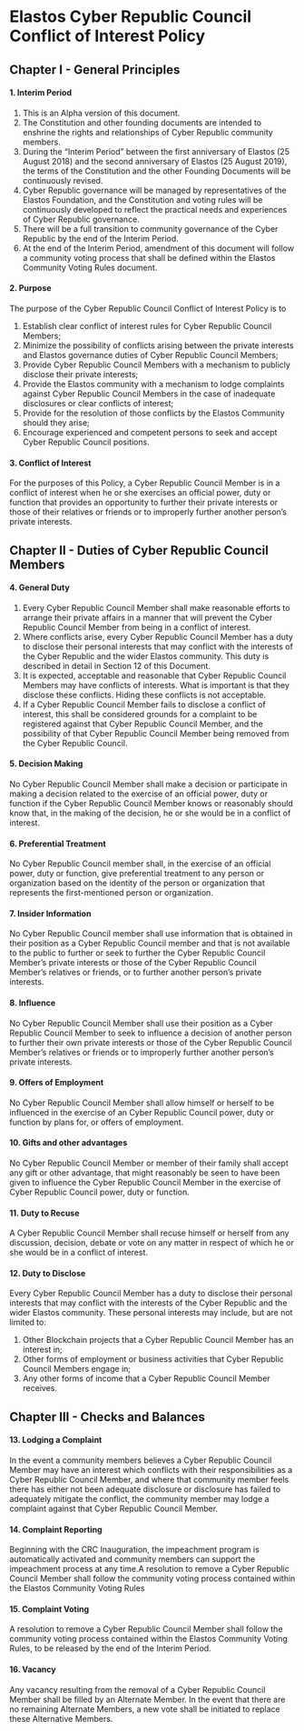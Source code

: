 
# Elastos Cyber Republic Council Conflict of Interest Policy

## Chapter I - General Principles

#### 1. Interim Period

1. This is an Alpha version of this document.
2. The Constitution and other founding documents are intended to enshrine the rights and relationships of Cyber Republic community members.
3. During the “Interim Period” between the first anniversary of Elastos (25 August 2018) and the second anniversary of Elastos (25 August 2019), the terms of the Constitution and the other Founding Documents will be continuously revised.
4. Cyber Republic governance will be managed by representatives of the Elastos Foundation, and the Constitution and voting rules will be continuously developed to reflect the practical needs and experiences of Cyber Republic governance.
5. There will be a full transition to community governance of the Cyber Republic by the end of the Interim Period.
6. At the end of the Interim Period, amendment of this document will follow a community voting process that shall be defined within the Elastos Community Voting Rules document.

#### 2. Purpose

The purpose of the Cyber Republic Council Conflict of Interest Policy is to

1. Establish clear conflict of interest rules for Cyber Republic Council Members;
2. Minimize the possibility of conflicts arising between the private interests and Elastos governance duties of Cyber Republic Council Members;
3. Provide Cyber Republic Council Members with a mechanism to publicly disclose their private interests;
4. Provide the Elastos community with a mechanism to lodge complaints against Cyber Republic Council Members in the case of inadequate disclosures or clear conflicts of interest;
5. Provide for the resolution of those conflicts by the Elastos Community should they arise;
6. Encourage experienced and competent persons to seek and accept Cyber Republic Council positions.

#### 3. Conflict of Interest

For the purposes of this Policy, a Cyber Republic Council Member is in a conflict of interest when he or she exercises an official power, duty or function that provides an opportunity to further their private interests or those of their relatives or friends or to improperly further another person’s private interests.

## Chapter II - Duties of Cyber Republic Council Members

#### 4. General Duty

1. Every Cyber Republic Council Member shall make reasonable efforts to arrange their private affairs in a manner that will prevent the Cyber Republic Council Member from being in a conflict of interest.
2. Where conflicts arise, every Cyber Republic Council Member has a duty to disclose their personal interests that may conflict with the interests of the Cyber Republic and the wider Elastos community. This duty is described in detail in Section 12 of this Document.
3. It is expected, acceptable and reasonable that Cyber Republic Council Members may have conflicts of interests. What is important is that they disclose these conflicts. Hiding these conflicts is not acceptable.
4. If a Cyber Republic Council Member fails to disclose a conflict of interest, this shall be considered grounds for a complaint to be registered against that Cyber Republic Council Member, and the possibility of that Cyber Republic Council Member being removed from the Cyber Republic Council.

#### 5. Decision Making

No Cyber Republic Council Member shall make a decision or participate in making a decision related to the exercise of an official power, duty or function if the Cyber Republic Council Member knows or reasonably should know that, in the making of the decision, he or she would be in a conflict of interest.

#### 6. Preferential Treatment

No Cyber Republic Council member shall, in the exercise of an official power, duty or function, give preferential treatment to any person or organization based on the identity of the person or organization that represents the first-mentioned person or organization.

#### 7. Insider Information

No Cyber Republic Council member shall use information that is obtained in their position as a Cyber Republic Council member and that is not available to the public to further or seek to further the Cyber Republic Council Member’s private interests or those of the Cyber Republic Council Member’s relatives or friends, or to further another person’s private interests.

#### 8. Influence

No Cyber Republic Council Member shall use their position as a Cyber Republic Council Member to seek to influence a decision of another person to further their own private interests or those of the Cyber Republic Council Member’s relatives or friends or to improperly further another person’s private interests.

#### 9. Offers of Employment

No Cyber Republic Council Member shall allow himself or herself to be influenced in the exercise of an Cyber Republic Council power, duty or function by plans for, or offers of employment.

#### 10. Gifts and other advantages

No Cyber Republic Council Member or member of their family shall accept any gift or other advantage, that might reasonably be seen to have been given to influence the Cyber Republic Council Member in the exercise of Cyber Republic Council power, duty or function.

#### 11. Duty to Recuse

A Cyber Republic Council Member shall recuse himself or herself from any discussion, decision, debate or vote on any matter in respect of which he or she would be in a conflict of interest.

#### 12. Duty to Disclose

Every Cyber Republic Council Member has a duty to disclose their personal interests that may conflict with the interests of the Cyber Republic and the wider Elastos community. These personal interests may include, but are not limited to:

1. Other Blockchain projects that a Cyber Republic Council Member has an interest in;
2. Other forms of employment or business activities that Cyber Republic Council Members engage in;
3. Any other forms of income that a Cyber Republic Council Member receives.

## Chapter III - Checks and Balances

#### 13. Lodging a Complaint

In the event a community members believes a Cyber Republic Council Member may have an interest which conflicts with their responsibilities as a Cyber Republic Council Member, and where that community member feels there has either not been adequate disclosure or disclosure has failed to adequately mitigate the conflict, the community member may lodge a complaint against that Cyber Republic Council Member.

#### 14. Complaint Reporting

Beginning with the CRC Inauguration, the impeachment program is automatically activated and community members can support the impeachment process at any time.A resolution to remove a Cyber Republic Council Member shall follow the community voting process contained within the Elastos Community Voting Rules

#### 15. Complaint Voting

A resolution to remove a Cyber Republic Council Member shall follow the community voting process contained within the Elastos Community Voting Rules, to be released by the end of the Interim Period.

#### 16. Vacancy

Any vacancy resulting from the removal of a Cyber Republic Council Member shall be filled by an Alternate Member. In the event that there are no remaining Alternate Members, a new vote shall be initiated to replace these Alternative Members.
